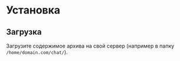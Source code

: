 # Установка

## Загрузка

Загрузите содержимое архива на свой сервер (например в папку `/home/domain.com/chat/`).
